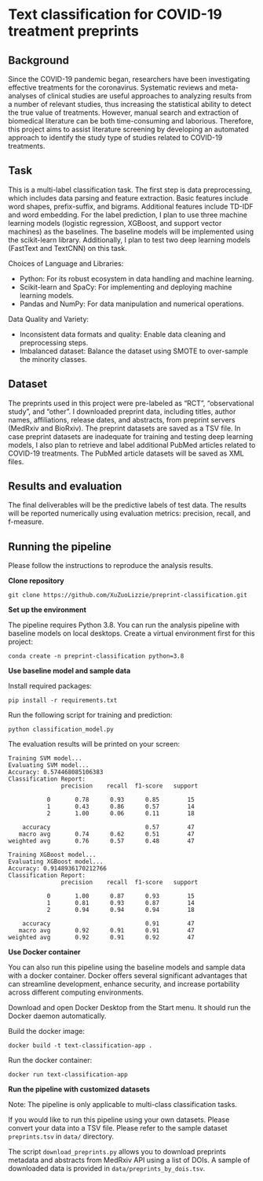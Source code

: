 # Text classification for COVID-19 treatment preprints
## Background
Since the COVID-19 pandemic began, researchers have been investigating effective treatments for the coronavirus. Systematic reviews and meta-analyses of clinical studies are useful approaches to analyzing results from a number of relevant studies, thus increasing the statistical ability to detect the true value of treatments. However, manual search and extraction of biomedical literature can be both time-consuming and laborious. Therefore, this project aims to assist literature screening by developing an automated approach to identify the study type of studies related to COVID-19 treatments.
## Task
This is a multi-label classification task. The first step is data preprocessing, which includes data parsing and feature extraction. Basic features include word shapes, prefix-suffix, and bigrams. Additional features include TD-IDF and word embedding. For the label prediction, I plan to use three machine learning models (logistic regression, XGBoost, and support vector machines) as the baselines. The baseline models will be implemented using the scikit-learn library. Additionally, I plan to test two deep learning models (FastText and TextCNN) on this task. 

Choices of Language and Libraries:
- Python: For its robust ecosystem in data handling and machine learning.
- Scikit-learn and SpaCy: For implementing and deploying machine learning models.
- Pandas and NumPy: For data manipulation and numerical operations.

Data Quality and Variety:
- Inconsistent data formats and quality: Enable data cleaning and preprocessing steps.
- Imbalanced dataset: Balance the dataset using SMOTE to over-sample the minority classes.

## Dataset
The preprints used in this project were pre-labeled as “RCT”, “observational study”, and “other”. I downloaded preprint data, including titles, author names, affiliations, release dates, and abstracts, from preprint servers (MedRxiv and BioRxiv). The preprint datasets are saved as a TSV file. In case preprint datasets are inadequate for training and testing deep learning models, I also plan to retrieve and label additional PubMed articles related to COVID-19 treatments. The PubMed article datasets will be saved as XML files.
## Results and evaluation
The final deliverables will be the predictive labels of test data. The results will be reported numerically using evaluation metrics: precision, recall, and f-measure.
## Running the pipeline
Please follow the instructions to reproduce the analysis results.

**Clone repository**

```
git clone https://github.com/XuZuoLizzie/preprint-classification.git
```

**Set up the environment**

The pipeline requires Python 3.8. You can run the analysis pipeline with baseline models on local desktops. 
Create a virtual environment first for this project:

```
conda create -n preprint-classification python=3.8
```

**Use baseline model and sample data**

Install required packages:

```
pip install -r requirements.txt
```

Run the following script for training and prediction:

```
python classification_model.py
```

The evaluation results will be printed on your screen:

```
Training SVM model...
Evaluating SVM model...
Accuracy: 0.574468085106383
Classification Report:
               precision    recall  f1-score   support

           0       0.78      0.93      0.85        15
           1       0.43      0.86      0.57        14
           2       1.00      0.06      0.11        18

    accuracy                           0.57        47
   macro avg       0.74      0.62      0.51        47
weighted avg       0.76      0.57      0.48        47

Training XGBoost model...
Evaluating XGBoost model...
Accuracy: 0.9148936170212766
Classification Report:
               precision    recall  f1-score   support

           0       1.00      0.87      0.93        15
           1       0.81      0.93      0.87        14
           2       0.94      0.94      0.94        18

    accuracy                           0.91        47
   macro avg       0.92      0.91      0.91        47
weighted avg       0.92      0.91      0.92        47
```

**Use Docker container**

You can also run this pipeline using the baseline models and sample data with a docker container. Docker offers several significant advantages that can streamline development, enhance security, and increase portability across different computing environments. 

Download and open Docker Desktop from the Start menu. It should run the Docker daemon automatically.

Build the docker image:

```
docker build -t text-classification-app .
```

Run the docker container:

```
docker run text-classification-app
```

**Run the pipeline with customized datasets**

Note: The pipeline is only applicable to multi-class classification tasks.

If you would like to run this pipeline using your own datasets. Please convert your data into a TSV file. Please refer to the sample dataset `preprints.tsv` in `data/` directory.

The script `download_preprints.py` allows you to download preprints metadata and abstracts from MedRxiv API using a list of DOIs. A sample of downloaded data is provided in `data/preprints_by_dois.tsv`. 
